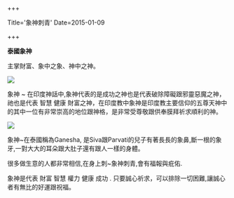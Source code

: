 +++

Title='象神刺青'
Date=2015-01-09

+++



**泰國象神**

主掌財富、象中之象、神中之神。

![](https://cdn.jsdelivr.net/gh/yoxyue/oss@master/uPic/7DmLRRkh.jpg)

象神 ~ 在印度神話中,象神代表的是成功之神也是代表破除障礙跟邪靈惡魔之神，祂也是代表 智慧 健康 財富之神，在印度教中象神是印度教主要信仰的五尊天神中的其中一位有非常崇高的地位跟神格，是非常受尊敬跟供奉膜拜祈求順利的神。

![](https://cdn.jsdelivr.net/gh/yoxyue/oss@master/uPic/PSuw3Puh.jpg)

象神~在泰國稱為Ganesha, 是Siva跟Parvati的兒子有著長長的象鼻,斷一根的象牙,一對大大的耳朵跟大肚子還有跟人一樣的身體。



很多做生意的人都非常相信,在身上刺~象神刺青,會有福報與疪佑.

象神是代表  財富  智慧  權力  健康  成功 . 只要誠心祈求，可以排除一切困難,讓誠心者有無比的好運跟祝福。
